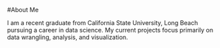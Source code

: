 #About Me

I am a recent graduate from California State University, Long Beach pursuing a career in data science. My current projects focus primarily on data wrangling, analysis, and visualization. 

